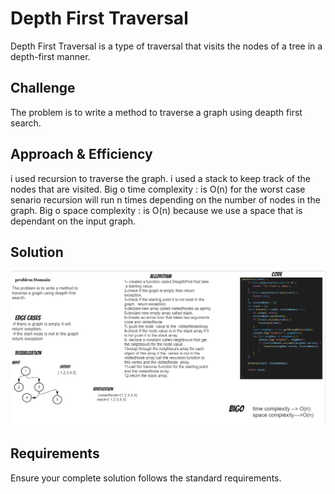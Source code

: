 # Depth First Traversal
Depth First Traversal is a type of traversal that visits the nodes of a tree in a depth-first manner.

## Challenge
The problem is to write a method to traverse a graph using deapth first search.

## Approach & Efficiency
i used recursion to traverse the graph. i used a stack to keep track of the nodes that are visited.
Big o time complexity : is O(n) for the worst case senario recursion will run n times depending on the number of nodes in the graph.
Big o space complexity : is O(n) because we use a space that is dependant on the input graph.
## Solution
![](./chal38img.PNG)
## Requirements
Ensure your complete solution follows the standard requirements.

